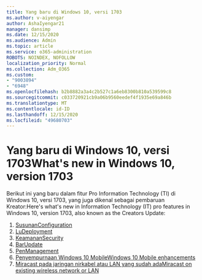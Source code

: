 ```yaml
---
title: Yang baru di Windows 10, versi 1703
ms.author: v-aiyengar
author: AshaIyengar21
manager: dansimp
ms.date: 12/15/2020
ms.audience: Admin
ms.topic: article
ms.service: o365-administration
ROBOTS: NOINDEX, NOFOLLOW
localization_priority: Normal
ms.collection: Adm_O365
ms.custom:
- "9003894"
- "6948"
ms.openlocfilehash: b2b8882a3a4c2b527c1a6eb8300b810a539599c8
ms.sourcegitcommit: c033720921cb9a06b9560eedef4f1935e69a846b
ms.translationtype: MT
ms.contentlocale: id-ID
ms.lasthandoff: 12/15/2020
ms.locfileid: "49680703"
---
```

# <a name="whats-new-in-windows-10-version-1703"></a><span data-ttu-id="011dd-102">Yang baru di Windows 10, versi 1703</span><span class="sxs-lookup"><span data-stu-id="011dd-102">What's new in Windows 10, version 1703</span></span>

<span data-ttu-id="011dd-103">Berikut ini yang baru dalam fitur Pro Information Technology (TI) di Windows 10, versi 1703, yang juga dikenal sebagai pembaruan Kreator:</span><span class="sxs-lookup"><span data-stu-id="011dd-103">Here's what's new in Information Technology (IT) pro features in Windows 10, version 1703, also known as the Creators Update:</span></span>

1. [<span data-ttu-id="011dd-104">Susunan</span><span class="sxs-lookup"><span data-stu-id="011dd-104">Configuration</span></span>](https://go.microsoft.com/fwlink/?linkid=2114188)
1. [<span data-ttu-id="011dd-105">Lu</span><span class="sxs-lookup"><span data-stu-id="011dd-105">Deployment</span></span>](https://go.microsoft.com/fwlink/?linkid=2114365)    
1. [<span data-ttu-id="011dd-106">Keamanan</span><span class="sxs-lookup"><span data-stu-id="011dd-106">Security</span></span>](https://go.microsoft.com/fwlink/?linkid=2114366)
1. [<span data-ttu-id="011dd-107">Bar</span><span class="sxs-lookup"><span data-stu-id="011dd-107">Update</span></span>](https://go.microsoft.com/fwlink/?linkid=2114189)
1. [<span data-ttu-id="011dd-108">Pen</span><span class="sxs-lookup"><span data-stu-id="011dd-108">Management</span></span>](https://go.microsoft.com/fwlink/?linkid=2114367)
1. [<span data-ttu-id="011dd-109">Penyempurnaan Windows 10 Mobile</span><span class="sxs-lookup"><span data-stu-id="011dd-109">Windows 10 Mobile enhancements</span></span>](https://go.microsoft.com/fwlink/?linkid=2114368)
1. [<span data-ttu-id="011dd-110">Miracast pada jaringan nirkabel atau LAN yang sudah ada</span><span class="sxs-lookup"><span data-stu-id="011dd-110">Miracast on existing wireless network or LAN</span></span>](https://go.microsoft.com/fwlink/?linkid=2114190)
